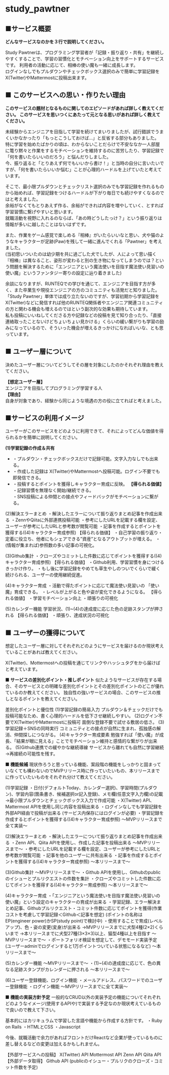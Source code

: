 # study_pawtner
## ■サービス概要
**どんなサービスなのかを３行で説明してください。**

Study Pawtnerは、プログラミング学習者が「記録・振り返り・共有」を継続しやすくすることで、学習の習慣化とモチベーション向上をサポートするサービスです。
利用者の活動に応じて、相棒の使い魔も一緒に成長します。  
ログインなしでもプルダウンやチェックボックス選択のみで簡単に学習記録をX(Twitter)やMattermostに投稿出来ます。  



## ■ このサービスへの思い・作りたい理由
**このサービスの題材となるものに関してのエピソードがあれば詳しく教えてください。  このサービスを思いつくにあたって元となる思いがあれば詳しく教えてください。**

未経験からエンジニアを目指して学習を続けてまいりましたが、試行錯誤でうまくいかなかったり「もっとこうしておけば…」と反省する部分もありました。  
特に学習を始めたばかりの頃は、わからないことだらけで不安ななか一人部屋に篭り黙々と作業をするモチベーションを維持するのに苦労したり、学習記録で「何を書いたらいいのだろう」と悩んだりしました。  
今、振り返ると「とりあえず何でもいいから書け！」と当時の自分に言いたいですが、「何を書いたらいいか悩む」ことが心理的ハードルを上げていたと考えています。  

そこで、最小限プルダウンとチェックリスト選択のみでも学習記録を作れるものから始めれば、学習記録をつけるハードルが下がり毎日でも続けやすくなるのではと考えました。  
余裕がなくてもとりあえず作る、余裕ができれば内容を増やしていく、とすれば学習習慣に繋げやすいと思います。  
就職活動を視野に入れるのならば、「あの時どうしたっけ？」という振り返りは情報が多いに越したことはないはずです。  

また、作業をゲーム感覚で楽しめる『相棒』がいたらいいなと思い、犬や猫のようなキャラクターが足跡(Paw)を残して一緒に進んでくれる「Pawtner」を考えました。  
(当初思いついたのは幼少期を共に過ごした犬でしたが、人によって思い描く『相棒』は異なること、姿形が変わると別の生き物になってしまうのでは？という問題を解決するために「エンジニアという魔法使いを目指す魔法使い見習いの使い魔」というファンタジー寄りの設定に辿り着きました)  

余談になりますが、RUNTEQでの学びを通じて、エンジニアを目指す方が多く、また卒業生や現役エンジニアの方のコミュニティも活発だと知りました。  
「Study Pawtner」単体では成り立たないのですが、学習初期から学習記録をX(Twitter)などに発信すれば他のRUNTEQ関係者やエンジニア関連コミュニティの方と関わる機会も増えるのではという副次的な効果も期待しています。  
私も投稿にいいねしてくださる方や記録などの投稿を見て知り合ったり、「直接連絡取ったことないけどちょいちょい見かける」くらいの緩い繋がりも学習の励みになっているので、そういった機会が増えるきっかけになればいいな、とも思っています。  



## ■ ユーザー層について
決めたユーザー層についてどうしてその層を対象にしたのかそれぞれ理由を教えてください。

**【想定ユーザー層】**  
エンジニアを目指してプログラミング学習する人  
**【理由】**  
自身が対象であり、経験から同じような境遇の方の役に立てればと考えました。  



## ■サービスの利用イメージ
ユーザーがこのサービスをどのように利用できて、それによってどんな価値を得られるかを簡単に説明してください。  

**(1)学習記録の作成＆共有**  
- ・プルダウン・チェックボックスだけで記録可能。文字入力なしでも出来る。
- ・作成した記録は X(Twitter)やMattermostへ投稿可能。ログイン不要でも即発信できる。
- ・投稿するとポイントを獲得しキャラクター育成に反映。
**【得られる価値】**  
・記録習慣を無理なく開始/継続できる。  
・SNS投稿による仲間との接点やフィードバックがモチベーションに繋がる。  

(2)解決エラーまとめ
・解決したエラーについて振り返りまとめ記事を作成出来る
・ZennやQiitaに外部連携投稿可能
・参考にしたURLを記載する欄を設定、ユーザーが参考にしたURLと参考数が閲覧可能
・記事を作成するとポイントを獲得する((4)キャラクター育成参照)
【得られる価値】
・自己学習の振り返り・定着に役立ち、他者にもシェアできる”資産”となるアウトプットが増える。
・(情報が集まれば)参照数の多い記事の可視化。

(3)Github集計
・クローズやコミットした件数に応じてポイントを獲得する((4)キャラクター育成参照)
【得られる価値】
・Github利用、学習習慣を身につけるきっかけ作り。
・もし後に学習記録をやめても草生やしのついでくらいで緩く続けられる、ユーザーの使用継続促進。

(4)キャラクター育成
・活動で得たポイントに応じて魔法使い見習いの
「使い魔」育成できる。
・レベルが上がると色や姿が変化できるようになる。
【得られる価値】
・学習モチベーション向上
・頑張りの可視化

(5)カレンダー機能
学習状況、(1)~(4)の達成度に応じた色の足跡スタンプが押される
【得られる価値】
・頑張り、達成状況の可視化



## ■ ユーザーの獲得について
想定したユーザー層に対してそれぞれどのようにサービスを届けるのか現状考えていることがあれば教えてください。

X(Twitter)、Mottermostへの投稿を通じてリンクやハッシュタグをから届けばと考えています。



**■ サービスの差別化ポイント・推しポイント**
似たようなサービスが存在する場合、そのサービスとの明確な差別化ポイントとその差別化ポイントのどこが優れているのか教えてください。
独自性の強いサービスの場合、このサービスの推しとなるポイントを教えてください。

差別化ポイントと優位性
(1)学習記録の簡易入力
プルダウン＆チェックだけでも投稿可能なため、書く心理的ハードルを低下させ継続しやすい。
(2)ログイン不要でX(Twitter)やMattermostに投稿可
面倒な登録不要で試せる敷居の低さ。
(3)学習記録＋SNSの同時実行
コミュニティとの接点が自然に生まれ、孤独感の解消、仲間探しにつながる。
(4)キャラクター育成要素
勉強すれば「使い魔」が成長、「結果が眼に見える」ことでモチベーション維持と感情的な繋がりが出来る。
(5)Github連携での緩やかな継続導線
サービスから離れても自然に学習継続→再接続の可能性を残す。


**■ 機能候補**
現状作ろうと思っている機能、案段階の機能をしっかりと固まっていなくても構わないのでMVPリリース時に作っていたいもの、本リリースまでに作っていたいものをそれぞれ分けて教えてください。

(1)学習記録
・日付(デフォルトToday、カレンダー選択)、学習時間(プルダウン)、学習内容(箇条書き、候補選択or記入登録)、メモ欄(任意文字入力欄)の記載
→最小限プルダウンとチェックボックス入力で作成可能
・X(Twitter) API、Mattermost APIを使用し同じ内容を投稿出来る
・ログインなしでも学習記録を外部API経由で投稿が出来る
(サービス内保存にはログインが必要)
・学習記録を作成するとポイントを獲得する((4)キャラクター育成参照)
〜MVPリリースまで全て実装〜

(2)解決エラーまとめ
・解決したエラーについて振り返りまとめ記事を作成出来る
・Zenn API、Qiita APIを使用し、作成した記事を投稿出来る
〜MVPリリースまで〜
・参考にしたURLを記載する欄を設定、ユーザーが参考にしたURLと参考数が閲覧可能
・記事を他のユーザーに共有出来る
・記事を作成するとポイントを獲得する((4)キャラクター育成参照)
〜本リリースまで〜

(3)Github集計
〜MVPリリースまで〜
・Github APIを使用し、Githubのpublicのイシューとプルリクエストの件数を集計
・クローズやコミットした件数に応じてポイントを獲得する((4)キャラクター育成参照)
〜本リリースまで〜

(4)キャラクター育成
・「エンジニアという魔法使いを目指す魔法使い見習いの使い魔」という設定のキャラクターの育成が出来る
・学習記録、エラー解決まとめ記事、Githubプルリクエスト・コミット件数に応じてポイントを獲得(作業コストを考慮して学習記録＜Github＜記事を想定)
(ポイントの名称はEP(engineer power)かSP(study point)で検討中)
・使用することで育成(レベルアップ)、色・姿の変更(変身)が出来る
→MVPリリースまでに犬型4種(2×2)くらいまで
→本リリースまでに犬型27種(3×3×3)以上、猫型4種以上を目指す
〜MVPリリースまで〜
・ポートフォリオ検証を想定して、デモモード実装予定
(ユーザーadminでログインすると1万ポイントついている状態になるなど)
〜本リリースまで〜

(5)カレンダー機能
〜MVPリリースまで〜
・(1)~(4)の達成度に応じて、色の異なる足跡スタンプがカレンダーに押される
〜本リリースまで〜

(6)ユーザー登録機能、ログイン機能
・メールアドレス、パスワードでのユーザー登録機能
・ログイン機能
〜MVPリリースまでに全て実装〜

**■ 機能の実装方針予定**
一般的なCRUD以外の実装予定の機能についてそれぞれどのようなイメージ(使用するAPIや)で実装する予定なのか現状考えているもので良いので教えて下さい。

基本的にはカリキュラムで学習した言語や機能から作成する方針です。
・Ruby on Rails
・HTMLとCSS
・Javascript

今後、就職活動で余力があればフロントだけReactなど企業が使っているものに差し替えるなどの変更は加えるかもしれません。

【外部サービスへの投稿】
X(Twitter) API
Mottermost API
Zenn API
Qiita API
【外部データ取得】
Github API
(publicのイシュー・プルリクのクローズ・コミット件数を予定)